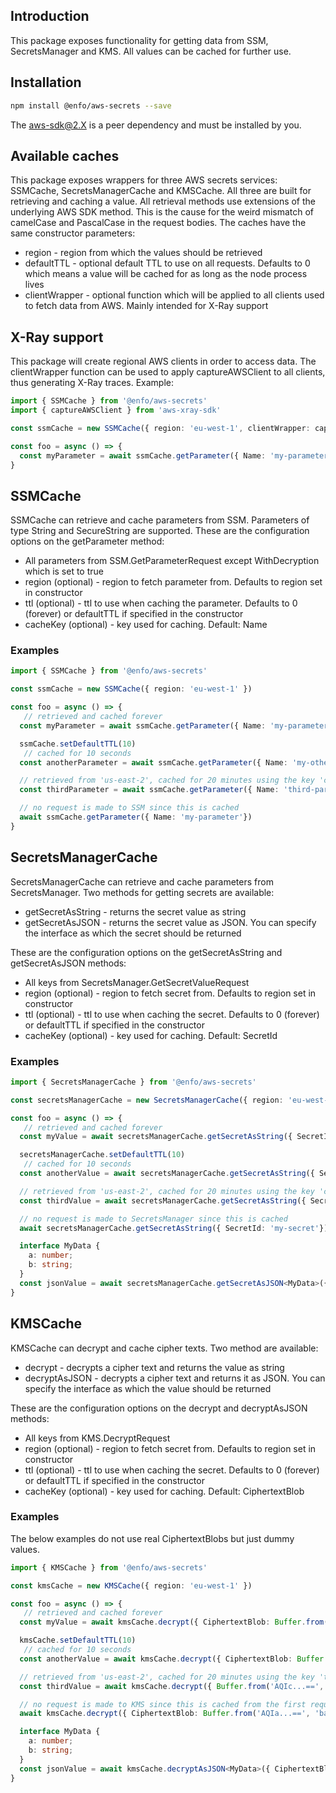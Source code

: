 ## Introduction

This package exposes functionality for getting data from SSM, SecretsManager and KMS. All values can be cached for further use.

## Installation

```bash
npm install @enfo/aws-secrets --save
```

The aws-sdk@2.X is a peer dependency and must be installed by you.

## Available caches

This package exposes wrappers for three AWS secrets services: SSMCache, SecretsManagerCache and KMSCache. All three are built for retrieving and caching a value. All retrieval methods use extensions of the underlying AWS SDK method. This is the cause for the weird mismatch of camelCase and PascalCase in the request bodies. The caches have the same constructor parameters:

* region - region from which the values should be retrieved
* defaultTTL - optional default TTL to use on all requests. Defaults to 0 which means a value will be cached for as long as the node process lives
* clientWrapper - optional function which will be applied to all clients used to fetch data from AWS. Mainly intended for X-Ray support

## X-Ray support

This package will create regional AWS clients in order to access data. The clientWrapper function can be used to apply captureAWSClient to all clients, thus generating X-Ray traces. Example:

```typescript
import { SSMCache } from '@enfo/aws-secrets'
import { captureAWSClient } from 'aws-xray-sdk'

const ssmCache = new SSMCache({ region: 'eu-west-1', clientWrapper: captureAWSClient })

const foo = async () => {
  const myParameter = await ssmCache.getParameter({ Name: 'my-parameter' })
}
```

## SSMCache

SSMCache can retrieve and cache parameters from SSM. Parameters of type String and SecureString are supported. These are the configuration options on the getParameter method:

* All parameters from SSM.GetParameterRequest except WithDecryption which is set to true
* region (optional) - region to fetch parameter from. Defaults to region set in constructor
* ttl (optional) - ttl to use when caching the parameter. Defaults to 0 (forever) or defaultTTL if specified in the constructor
* cacheKey (optional) - key used for caching. Default: Name

### Examples

```typescript
import { SSMCache } from '@enfo/aws-secrets'

const ssmCache = new SSMCache({ region: 'eu-west-1' })

const foo = async () => {
   // retrieved and cached forever
  const myParameter = await ssmCache.getParameter({ Name: 'my-parameter' })

  ssmCache.setDefaultTTL(10)
   // cached for 10 seconds
  const anotherParameter = await ssmCache.getParameter({ Name: 'my-other-parameter' })

  // retrieved from 'us-east-2', cached for 20 minutes using the key 'coolKey'
  const thirdParameter = await ssmCache.getParameter({ Name: 'third-parameter', ttl: 1200, region: 'us-east-2', cacheKey: 'coolKey'})

  // no request is made to SSM since this is cached
  await ssmCache.getParameter({ Name: 'my-parameter'})
}
```

## SecretsManagerCache

SecretsManagerCache can retrieve and cache parameters from SecretsManager. Two methods for getting secrets are available:

* getSecretAsString - returns the secret value as string
* getSecretAsJSON - returns the secret value as JSON. You can specify the interface as which the secret should be returned

These are the configuration options on the getSecretAsString and getSecretAsJSON methods:

* All keys from SecretsManager.GetSecretValueRequest
* region (optional) - region to fetch secret from. Defaults to region set in constructor
* ttl (optional) - ttl to use when caching the secret. Defaults to 0 (forever) or defaultTTL if specified in the constructor
* cacheKey (optional) - key used for caching. Default: SecretId

### Examples

```typescript
import { SecretsManagerCache } from '@enfo/aws-secrets'

const secretsManagerCache = new SecretsManagerCache({ region: 'eu-west-1' })

const foo = async () => {
   // retrieved and cached forever
  const myValue = await secretsManagerCache.getSecretAsString({ SecretId: 'my-secret' })

  secretsManagerCache.setDefaultTTL(10)
   // cached for 10 seconds
  const anotherValue = await secretsManagerCache.getSecretAsString({ SecretId: 'my-other-secret' })

  // retrieved from 'us-east-2', cached for 20 minutes using the key 'coolKey'
  const thirdValue = await secretsManagerCache.getSecretAsString({ SecretId: 'third-secret', ttl: 1200, region: 'us-east-2', cacheKey: 'coolKey' })

  // no request is made to SecretsManager since this is cached
  await secretsManagerCache.getSecretAsString({ SecretId: 'my-secret'})

  interface MyData {
    a: number;
    b: string;
  }
  const jsonValue = await secretsManagerCache.getSecretAsJSON<MyData>({ SecretId: 'fourth-secret' })
}
```

## KMSCache

KMSCache can decrypt and cache cipher texts. Two method are available:

* decrypt - decrypts a cipher text and returns the value as string
* decryptAsJSON - decrypts a cipher text and returns it as JSON. You can specify the interface as which the value should be returned

These are the configuration options on the decrypt and decryptAsJSON methods:

* All keys from KMS.DecryptRequest
* region (optional) - region to fetch secret from. Defaults to region set in constructor
* ttl (optional) - ttl to use when caching the secret. Defaults to 0 (forever) or defaultTTL if specified in the constructor
* cacheKey (optional) - key used for caching. Default: CiphertextBlob

### Examples

The below examples do not use real CiphertextBlobs but just dummy values.

```typescript
import { KMSCache } from '@enfo/aws-secrets'

const kmsCache = new KMSCache({ region: 'eu-west-1' })

const foo = async () => {
   // retrieved and cached forever
  const myValue = await kmsCache.decrypt({ CiphertextBlob: Buffer.from('AQIa...==', 'base64') })

  kmsCache.setDefaultTTL(10)
   // cached for 10 seconds
  const anotherValue = await kmsCache.decrypt({ CiphertextBlob: Buffer.from('AQIb...==', 'base64') })

  // retrieved from 'us-east-2', cached for 20 minutes using the key 'thirdValue'
  const thirdValue = await kmsCache.decrypt({ Buffer.from('AQIc...==', 'base64'), ttl: 1200, region: 'us-east-2', cacheKey: 'thirdValue' })

  // no request is made to KMS since this is cached from the first request
  await kmsCache.decrypt({ CiphertextBlob: Buffer.from('AQIa...==', 'base64') })

  interface MyData {
    a: number;
    b: string;
  }
  const jsonValue = await kmsCache.decryptAsJSON<MyData>({ CiphertextBlob: Buffer.from('AQId...==', 'base64') })
}
```
